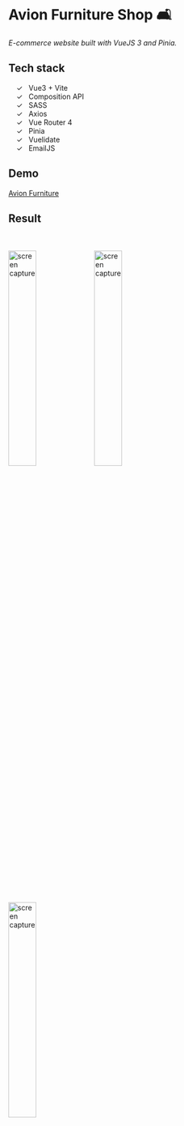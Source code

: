 # Avion Furniture Shop 🛋️

_E-commerce website built with VueJS 3 and Pinia._ <br>

## Tech stack

&nbsp;&nbsp;&nbsp;&nbsp;&check;&nbsp;&nbsp; Vue3 + Vite<br>
&nbsp;&nbsp;&nbsp;&nbsp;&check;&nbsp;&nbsp; Composition API<br>
&nbsp;&nbsp;&nbsp;&nbsp;&check;&nbsp;&nbsp; SASS<br>
&nbsp;&nbsp;&nbsp;&nbsp;&check;&nbsp;&nbsp; Axios<br>
&nbsp;&nbsp;&nbsp;&nbsp;&check;&nbsp;&nbsp; Vue Router 4<br>
&nbsp;&nbsp;&nbsp;&nbsp;&check;&nbsp;&nbsp; Pinia<br>
&nbsp;&nbsp;&nbsp;&nbsp;&check;&nbsp;&nbsp; Vuelidate<br>
&nbsp;&nbsp;&nbsp;&nbsp;&check;&nbsp;&nbsp; EmailJS<br>

## Demo

[Avion Furniture]

## Result
<br><br>
<img width="33%" alt="screen capture" src="../main/src/assets/img/captureweb1.jpeg">
<img width="33%" alt="screen capture" src="../main/src/assets/img/captureweb3.jpeg">
<img width="33%" alt="screen capture" src="../main/src/assets/img/captureweb4.jpeg">
<br><br>

[Avion Furniture]: https://avion-furniture.netlify.app/
